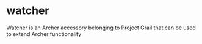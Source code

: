 # watcher
Watcher is an Archer accessory belonging to Project Grail that can be used to extend Archer functionality
